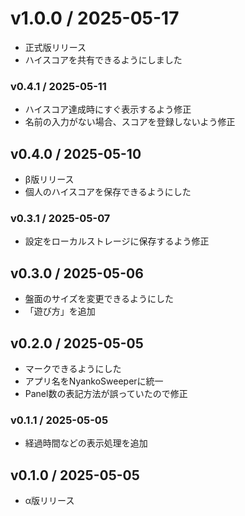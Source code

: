 # v1.0.0 / 2025-05-17

  - 正式版リリース
  - ハイスコアを共有できるようにしました

### v0.4.1 / 2025-05-11

  - ハイスコア達成時にすぐ表示するよう修正
  - 名前の入力がない場合、スコアを登録しないよう修正

## v0.4.0 / 2025-05-10

  - β版リリース
  - 個人のハイスコアを保存できるようにした

### v0.3.1 / 2025-05-07

  - 設定をローカルストレージに保存するよう修正

## v0.3.0 / 2025-05-06

  - 盤面のサイズを変更できるようにした
  - 「遊び方」を追加

## v0.2.0 / 2025-05-05

  - マークできるようにした
  - アプリ名をNyankoSweeperに統一
  - Panel数の表記方法が誤っていたので修正

### v0.1.1 / 2025-05-05

  - 経過時間などの表示処理を追加

## v0.1.0 / 2025-05-05

  - α版リリース
